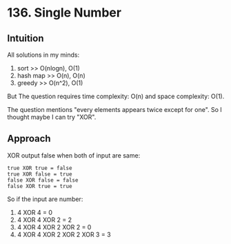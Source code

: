 # 136. Single Number

## Intuition
All solutions in my minds:
1. sort >> O(nlogn), O(1)
2. hash map >> O(n), O(n)
3. greedy >> O(n^2), O(1)

But The question requires time complexity: O(n) and space complexity: O(1).

The question mentions "every elements appears twice except for one". So I thought maybe I can try "XOR".

## Approach

XOR output false when both of input are same:
```
true XOR true = false
true XOR false = true
false XOR false = false
false XOR true = true
```

So if the input are number:
1. 4 XOR 4 = 0
2. 4 XOR 4 XOR 2 = 2
3. 4 XOR 4 XOR 2 XOR 2 = 0
4. 4 XOR 4 XOR 2 XOR 2 XOR 3 = 3
